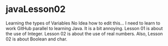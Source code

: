 # javaLesson02
Learning the types of Variables
No Idea how to edit this...
I need to learn to work GitHub parallel to learning Java.
It is a bit annoying.
Lesson 01 is about the use of Integer.
Lesson 02 is about the use of real numbers.
Also, Lesson 02 is about Boolean and char.